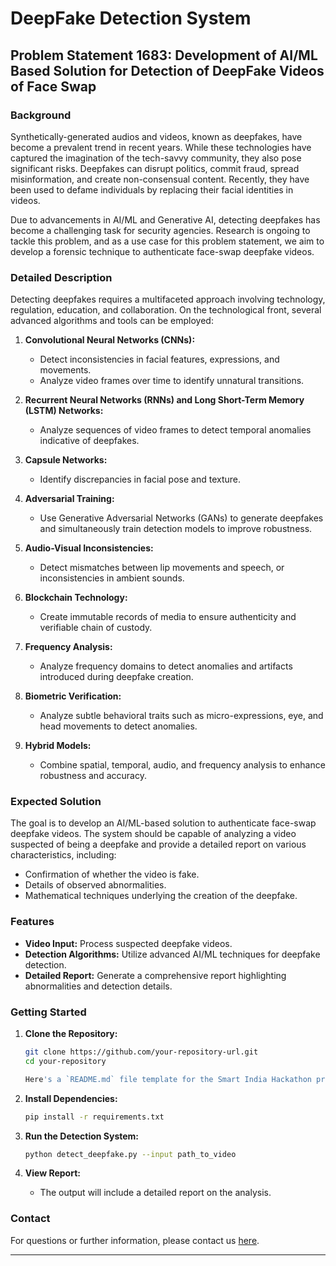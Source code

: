 # DeepFake Detection System

## Problem Statement 1683: Development of AI/ML Based Solution for Detection of DeepFake Videos of Face Swap

### Background

Synthetically-generated audios and videos, known as deepfakes, have become a prevalent trend in recent years. While these technologies have captured the imagination of the tech-savvy community, they also pose significant risks. Deepfakes can disrupt politics, commit fraud, spread misinformation, and create non-consensual content. Recently, they have been used to defame individuals by replacing their facial identities in videos.

Due to advancements in AI/ML and Generative AI, detecting deepfakes has become a challenging task for security agencies. Research is ongoing to tackle this problem, and as a use case for this problem statement, we aim to develop a forensic technique to authenticate face-swap deepfake videos.

### Detailed Description

Detecting deepfakes requires a multifaceted approach involving technology, regulation, education, and collaboration. On the technological front, several advanced algorithms and tools can be employed:

1. **Convolutional Neural Networks (CNNs):** 
   - Detect inconsistencies in facial features, expressions, and movements.
   - Analyze video frames over time to identify unnatural transitions.

2. **Recurrent Neural Networks (RNNs) and Long Short-Term Memory (LSTM) Networks:**
   - Analyze sequences of video frames to detect temporal anomalies indicative of deepfakes.

3. **Capsule Networks:**
   - Identify discrepancies in facial pose and texture.

4. **Adversarial Training:**
   - Use Generative Adversarial Networks (GANs) to generate deepfakes and simultaneously train detection models to improve robustness.

5. **Audio-Visual Inconsistencies:**
   - Detect mismatches between lip movements and speech, or inconsistencies in ambient sounds.

6. **Blockchain Technology:**
   - Create immutable records of media to ensure authenticity and verifiable chain of custody.

7. **Frequency Analysis:**
   - Analyze frequency domains to detect anomalies and artifacts introduced during deepfake creation.

8. **Biometric Verification:**
   - Analyze subtle behavioral traits such as micro-expressions, eye, and head movements to detect anomalies.

9. **Hybrid Models:**
   - Combine spatial, temporal, audio, and frequency analysis to enhance robustness and accuracy.

### Expected Solution

The goal is to develop an AI/ML-based solution to authenticate face-swap deepfake videos. The system should be capable of analyzing a video suspected of being a deepfake and provide a detailed report on various characteristics, including:

- Confirmation of whether the video is fake.
- Details of observed abnormalities.
- Mathematical techniques underlying the creation of the deepfake.

### Features

- **Video Input:** Process suspected deepfake videos.
- **Detection Algorithms:** Utilize advanced AI/ML techniques for deepfake detection.
- **Detailed Report:** Generate a comprehensive report highlighting abnormalities and detection details.

### Getting Started

1. **Clone the Repository:**
   ```bash
   git clone https://github.com/your-repository-url.git
   cd your-repository

   Here's a `README.md` file template for the Smart India Hackathon problem statement 1683:

2. **Install Dependencies:**
   ```bash
   pip install -r requirements.txt
   ```

3. **Run the Detection System:**
   ```bash
   python detect_deepfake.py --input path_to_video
   ```

4. **View Report:**
   - The output will include a detailed report on the analysis.

### Contact

For questions or further information, please contact us [here](mailto:venomc381@gmail.com).

---


